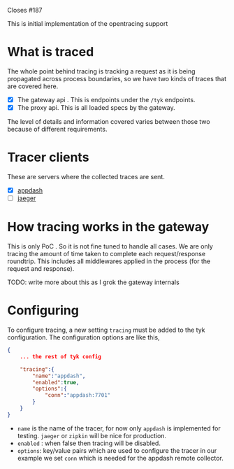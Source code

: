 Closes #187

This is initial implementation of the opentracing support


# What is traced
The whole point behind tracing is tracking a request as it is being propagated
across process boundaries, so we have two kinds of traces that are covered here.

- [x] The gateway api . This is endpoints under the `/tyk` endpoints.
- [x] The proxy api. This is all loaded specs by the gateway.

The level of details and information covered varies between those two because
of different requirements.

# Tracer clients

These are servers where the collected traces are sent.

- [x]  [appdash](https://github.com/sourcegraph/appdash)
- [ ] [jaeger](https://www.jaegertracing.io/)

# How tracing works in the gateway

This is only PoC . So it is not fine tuned to handle all cases. We are only tracing the amount of time taken to complete each request/response roundtrip. This includes all middlewares applied in the process (for the request and response).

TODO: write more about this as I grok the gateway internals

# Configuring

To configure tracing, a new setting `tracing` must be added to the tyk
configuration. The configuration options are like this,

```json
{
    ... the rest of tyk config

    "tracing":{
        "name":"appdash",
        "enabled":true,
        "options":{
            "conn":"appdash:7701"
        }
    }
}
```

- `name` is the name of the tracer, for now only `appdash` is implemented for testing. `jaeger` or `zipkin` will be nice for production.
- `enabled` : when false then tracing will be disabled.
- `options`: key/value pairs which are used to configure the tracer in our example we set `conn` which is needed for the appdash remote collector.